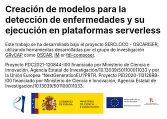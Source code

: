 # Creación de modelos para la detección de enfermedades y su ejecución en plataformas serverless

Este trabajo se ha desarrollado bajo el proyecto SERCLOCO - OSCARISER,
utilizando herramientas desarrolladas
por el grupo de investigación [GRyCAP](https://www.grycap.upv.es/)
como [OSCAR](https://oscar.grycap.net),
[IM](https://www.grycap.upv.es/im/index.php) or
[fdl-composer](https://github.com/grycap/fdl-composer).

Proyecto PDC2021-120844-I00 financiado por Ministerio de Ciencia e Innovación, Agencia Estatal de Investigación/10.13039/501100011033 y por la Unión Europea “NextGenerationEU”/PRTR.
Proyecto PID2020-113126RB-I00 financiado por Ministerio de Ciencia e Innovación, Agencia Estatal de Investigación/10.13039/501100011033.

![financing](funded.png)
